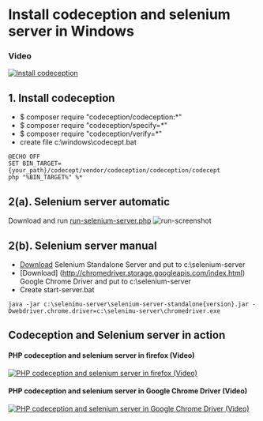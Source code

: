 # Install codeception and selenium server in Windows
### Video
[![Install codeception](http://img.youtube.com/vi/jR2ksepaTrE/0.jpg)](http://www.youtube.com/watch?v=jR2ksepaTrE)

## 1. Install codeception
+ $ composer require "codeception/codeception:*"
+ $ composer require "codeception/specify=*"
+ $ composer require "codeception/verify=*"
+ create file c:\windows\codecept.bat
```
@ECHO OFF
SET BIN_TARGET={your_path}/codecept/vendor/codeception/codeception/codecept
php "%BIN_TARGET%" %*
```

## 2(a). Selenium server automatic
Download and run [run-selenium-server.php](https://cdn.rawgit.com/ilopX/web-demos/master/demos/console/Codeception-install/run-selenium-server.php)
![run-screenshot](https://raw.githubusercontent.com/ilopX/web-demos/master/demos/console/Codeception-install/run-screenshot.png)

## 2(b). Selenium server manual
+ [Download](http://www.seleniumhq.org/download) Selenium Standalone Server and put to c:\selenium-server
+ [Download] (http://chromedriver.storage.googleapis.com/index.html) Google Chrome Driver and put to c:\selenium-server
+ Create start-server.bat
```
java -jar c:\selenimu-server\selenium-server-standalone{version}.jar -Dwebdriver.chrome.driver=c:\selenimu-server\chromedriver.exe
```

## Codeception and Selenium server in action

#### PHP codeception and selenium server in firefox (Video)
[![PHP codeception and selenium server in firefox (Video)](http://img.youtube.com/vi/tgtKketbQLk/1.jpg)](http://www.youtube.com/watch?v=tgtKketbQLk)

#### PHP codeception and selenium server in Google Chrome Driver (Video)
[![PHP codeception and selenium server in Google Chrome Driver (Video)](http://img.youtube.com/vi/YwEOqkWvz3s/1.jpg)](http://www.youtube.com/watch?v=YwEOqkWvz3s)
